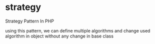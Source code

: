 # strategy
Strategy Pattern In PHP

using this pattern, we can define multiple algorithms and change used algorithm in object without any change in base class
